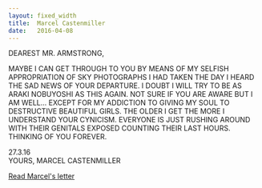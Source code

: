 ```yaml
---
layout: fixed_width
title:  Marcel Castenmiller
date:   2016-04-08
---
```


<div class="letter-text">
<p>
DEAREST MR. ARMSTRONG,
</p>
<p>
MAYBE I CAN GET THROUGH TO YOU BY MEANS OF MY SELFISH APPROPRIATION OF SKY PHOTOGRAPHS I HAD TAKEN THE DAY I HEARD THE SAD NEWS OF YOUR DEPARTURE. I DOUBT I WILL TRY TO BE AS ARAKI NOBUYOSHI AS THIS AGAIN. NOT SURE IF YOU ARE AWARE BUT I AM WELL... EXCEPT FOR MY ADDICTION TO GIVING MY SOUL TO DESTRUCTIVE BEAUTIFUL GIRLS. THE OLDER I GET THE MORE I UNDERSTAND YOUR CYNICISM. EVERYONE IS JUST RUSHING AROUND WITH THEIR GENITALS EXPOSED COUNTING THEIR LAST HOURS. 
<br>
THINKING OF YOU FOREVER.
</p>
<p>
27.3.16
<br>
YOURS, MARCEL CASTENMILLER
</p>
</div>

<div class="letter-links">
  <a class="page-link" href="{{ '/marcel-castenmiller/' | prepend: site.baseurl }}">Read Marcel's letter</a>
</div>

